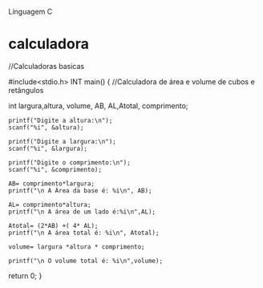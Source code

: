 Línguagem C

# calculadora

//Calculadoras basicas

#include<stdio.h>
INT main()
{
//Calculadora de área e volume de cubos e retângulos

int largura,altura, volume, AB, AL,Atotal, comprimento;

    printf("Digite a altura:\n");
    scanf("%i", &altura);

    printf("Digite a largura:\n");
    scanf("%i", &largura);
    
    printf("Digite o comprimento:\n");
    scanf("%i", &comprimento);
    
    AB= comprimento*largura;
    printf("\n A Área da base é: %i\n", AB);
    
    AL= comprimento*altura;
    printf("\n A área de um lado é:%i\n",AL);
    
    Atotal= (2*AB) +( 4* AL);
    printf("\n A área total é: %i\n", Atotal);
  
    volume= largura *altura * comprimento;

    printf("\n O volume total é: %i\n",volume);

return 0;
}
